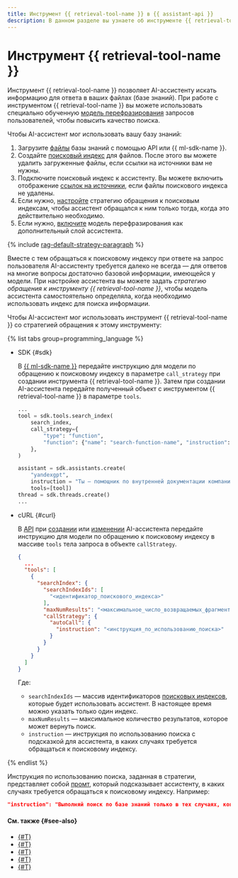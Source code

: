 ```yaml
---
title: Инструмент {{ retrieval-tool-name }} в {{ assistant-api }}
description: В данном разделе вы узнаете об инструменте {{ retrieval-tool-name }} {{ assistant-api }}, с помощью которого вы можете создавать персонализированных ассистентов, реализующих сценарий генеративного ответа с учетом информации из поисковых индексов.
---
```


# Инструмент {{ retrieval-tool-name }}

Инструмент {{ retrieval-tool-name }} позволяет AI-ассистенту искать информацию для ответа в ваших файлах (базе знаний). При работе с инструментом {{ retrieval-tool-name }} вы можете использовать специально обученную [модель перефразирования](../rephraser.md) запросов пользователей, чтобы повысить качество поиска.

Чтобы AI-ассистент мог использовать вашу базу знаний:

1. Загрузите [файлы](../files.md) базы знаний с помощью API или {{ ml-sdk-name }}.
1. Создайте [поисковый индекс](../search-index.md) для файлов. После этого вы можете удалить загруженные файлы, если ссылки на источники вам не нужны.
1. Подключите поисковый индекс к ассистенту. Вы можете включить отображение [ссылок на источники](../files.md#citations), если файлы поискового индекса не удалены.
1. Если нужно, [настройте](../../../operations/assistant/create-with-searchindex.md) стратегию обращения к поисковым индексам, чтобы ассистент обращался к ним только тогда, когда это действительно необходимо.
1. Если нужно, [включите](../../../operations/assistant/rephraser.md) модель перефразирования как дополнительный слой ассистента.

{% include [rag-default-strategy-paragraph](../../../../_includes/ai-studio/assistants/rag-default-strategy-paragraph.md) %}

Вместе с тем обращаться к поисковому индексу при ответе на запрос пользователя AI-ассистенту требуется далеко не всегда — для ответов на многие вопросы достаточно базовой информации, имеющейся у модели. При настройке ассистента вы можете задать _стратегию обращения к инструменту {{ retrieval-tool-name }}_, чтобы модель ассистента самостоятельно определяла, когда необходимо использовать индекс для поиска информации.

Чтобы AI-ассистент мог использовать инструмент {{ retrieval-tool-name }} со стратегией обращения к этому инструменту:

{% list tabs group=programming_language %}

- SDK {#sdk}

  В [{{ ml-sdk-name }}](../../../sdk/index.md) передайте инструкцию для модели по обращению к поисковому индексу в параметре `call_strategy` при создании инструмента {{ retrieval-tool-name }}. Затем при создании AI-ассистента передайте полученный объект с инструментом {{ retrieval-tool-name }} в параметре `tools`.

  ```python
  ...
  tool = sdk.tools.search_index(
      search_index,
      call_strategy={
          "type": "function",
          "function": {"name": "search-function-name", "instruction": "<инструкция_по_использованию_поиска>"},
      },
  )

  assistant = sdk.assistants.create(
      "yandexgpt", 
      instruction = "Ты — помощник по внутренней документации компании. Отвечай вежливо. Если информация не содержится в документах ниже, не придумывай ответ.", 
      tools=[tool])
  thread = sdk.threads.create()
  ...
  ```

- cURL {#curl}

  В [API](../../api.md) при [создании](../../../assistants/api-ref/Assistant/create.md) или [изменении](../../../assistants/api-ref/Assistant/update.md) AI-ассистента передайте инструкцию для модели по обращению к поисковому индексу в массиве `tools` тела запроса в объекте `callStrategy`.

  ```json
  {
    ...
    "tools": [
      {
        "searchIndex": {
          "searchIndexIds": [
            "<идентификатор_поискового_индекса>"
          ],
          "maxNumResults": "<максимальное_число_возвращаемых_фрагментов>",
          "callStrategy": {
            "autoCall": {
              "instruction": "<инструкция_по_использованию_поиска>"
            }
          }
        }
      }
    ]
  }
  ```

  Где:
  * `searchIndexIds` — массив идентификаторов [поисковых индексов](../search-index.md), которые будет использовать ассистент. В настоящее время можно указать только один индекс.
  * `maxNumResults` — максимальное количество результатов, которое может вернуть поиск.
  * `instruction` — инструкция по использованию поиска с подсказкой для ассистента, в каких случаях требуется обращаться к поисковому индексу.

{% endlist %}

Инструкция по использованию поиска, заданная в стратегии, представляет собой [промт](../../index.md#prompt), который подсказывает ассистенту, в каких случаях требуется обращаться к поисковому индексу. Например:

```json
"instruction": "Выполняй поиск по базе знаний только в тех случаях, когда пользователь тебя специально об этом попросит."
```

#### См. также {#see-also}

* [{#T}](../files.md)
* [{#T}](../search-index.md)
* [{#T}](../rephraser.md)
* [{#T}](../../../operations/assistant/create-with-searchindex.md)
* [{#T}](./web-search.md)